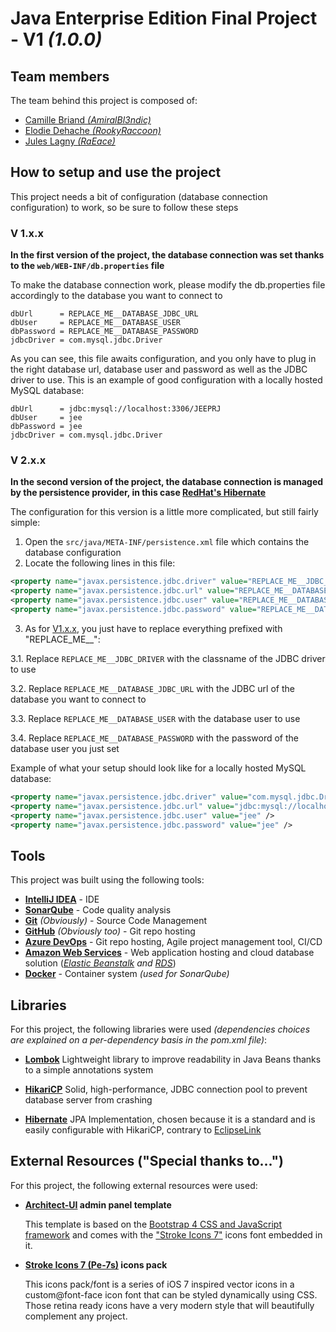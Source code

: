 # Java Enterprise Edition Final Project - V1 *(1.0.0)*

## Team members

The team behind this project is composed of:
* [Camille Briand *(AmiralBl3ndic)*](https://github.com/AmiralBl3ndic)
* [Elodie Dehache *(RookyRaccoon)*](https://github.com/RookyRaccoon)
* [Jules Lagny *(RaEace)*](https://github.com/RaEace)


## How to setup and use the project

This project needs a bit of configuration (database connection configuration) to work, so be sure to follow these steps

### V 1.x.x

**In the first version of the project, the database connection was set thanks to the `web/WEB-INF/db.properties` file**

To make the database connection work, please modify the db.properties file accordingly to the database you want to connect to

```properties
dbUrl      = REPLACE_ME__DATABASE_JDBC_URL
dbUser     = REPLACE_ME__DATABASE_USER
dbPassword = REPLACE_ME__DATABASE_PASSWORD
jdbcDriver = com.mysql.jdbc.Driver
```

As you can see, this file awaits configuration, and you only have to plug in the right database url, database user and password
as well as the JDBC driver to use.
This is an example of good configuration with a locally hosted MySQL database:

```properties
dbUrl      = jdbc:mysql://localhost:3306/JEEPRJ
dbUser     = jee
dbPassword = jee
jdbcDriver = com.mysql.jdbc.Driver
``` 

### V 2.x.x

**In the second version of the project, the database connection is managed by the persistence provider, in this case [RedHat's Hibernate](https://hibernate.org/)**

The configuration for this version is a little more complicated, but still fairly simple:

1. Open the `src/java/META-INF/persistence.xml` file which contains the database configuration
2. Locate the following lines in this file:

```xml
<property name="javax.persistence.jdbc.driver" value="REPLACE_ME__JDBC_DRIVER" />
<property name="javax.persistence.jdbc.url" value="REPLACE_ME__DATABASE_JDBC_URL" />
<property name="javax.persistence.jdbc.user" value="REPLACE_ME__DATABASE_USER" />
<property name="javax.persistence.jdbc.password" value="REPLACE_ME__DATABASE_PASSWORD" />
```

3. As for [V1.x.x](#v-1xx), you just have to replace everything prefixed with "REPLACE_ME__":

3.1. Replace `REPLACE_ME__JDBC_DRIVER` with the classname of the JDBC driver to use

3.2. Replace `REPLACE_ME__DATABASE_JDBC_URL` with the JDBC url of the database you want to connect to

3.3. Replace `REPLACE_ME__DATABASE_USER` with the database user to use

3.4. Replace `REPLACE_ME__DATABASE_PASSWORD` with the password of the database user you just set 


Example of what your setup should look like for a locally hosted MySQL database:
```xml
<property name="javax.persistence.jdbc.driver" value="com.mysql.jdbc.Driver" />
<property name="javax.persistence.jdbc.url" value="jdbc:mysql://localhost:3306/JEEPRJ" />
<property name="javax.persistence.jdbc.user" value="jee" />
<property name="javax.persistence.jdbc.password" value="jee" />
```

## Tools

This project was built using the following tools:

* **[IntelliJ IDEA](https://www.jetbrains.com/idea/)** - IDE
* **[SonarQube](https://www.sonarqube.org)** - Code quality analysis
* **[Git](https://git-scm.com)** *(Obviously)* - Source Code Management
* **[GitHub](https://github.com)** *(Obviously too)* - Git repo hosting
* **[Azure DevOps](https://dev.azure.com)** - Git repo hosting, Agile project management tool, CI/CD
* **[Amazon Web Services](https://aws.amazon.com/)** - Web application hosting and cloud database solution (*[Elastic Beanstalk](https://aws.amazon.com/fr/elasticbeanstalk/) and [RDS](https://aws.amazon.com/fr/rds/)*)
* **[Docker](https://www.docker.com)** - Container system *(used for SonarQube)*


## Libraries

For this project, the following libraries were used *(dependencies choices are explained on a per-dependency basis in the pom.xml file)*:

* **[Lombok](https://projectlombok.org)** Lightweight library to improve readability in Java Beans thanks
  to a simple annotations system

* **[HikariCP](https://github.com/brettwooldridge/HikariCP)** Solid, high-performance, JDBC connection pool to prevent database server from crashing

* **[Hibernate](https://hibernate.org/)** JPA Implementation, chosen because it is a standard and is easily configurable with HikariCP, contrary to [EclipseLink](https://www.eclipse.org/eclipselink/)

## External Resources ("Special thanks to...")

For this project, the following external resources were used:

* **[Architect-UI](https://architectui.com/#/) admin panel template**
    
    This template is based on the [Bootstrap 4 CSS and JavaScript framework](https://getbootstrap.com)
    and comes  with the ["Stroke Icons 7"](https://themes-pixeden.com/font-demos/7-stroke/) 
    icons font embedded in it.
    
* **[Stroke Icons 7 (Pe-7s)](https://themes-pixeden.com/font-demos/7-stroke/) icons pack**

    This icons pack/font is a series of iOS 7 inspired vector icons in a custom@font-face
    icon font that can be styled dynamically using CSS. Those retina ready icons have a
    very modern style that will beautifully complement any project.

